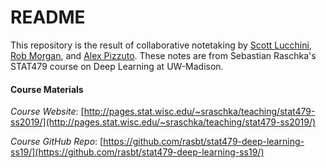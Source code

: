 # README #

This repository is the result of collaborative notetaking by [Scott Lucchini](https://github.com/slucchini), [Rob Morgan](https://github.com/rmorgan10), and [Alex Pizzuto](https://github.com/apizzuto). These notes are from Sebastian Raschka's STAT479 course on Deep Learning at UW-Madison.

#### Course Materials ####
*Course Website*: [http://pages.stat.wisc.edu/~sraschka/teaching/stat479-ss2019/](http://pages.stat.wisc.edu/~sraschka/teaching/stat479-ss2019/)

*Course GitHub Repo*: [https://github.com/rasbt/stat479-deep-learning-ss19/](https://github.com/rasbt/stat479-deep-learning-ss19/)
